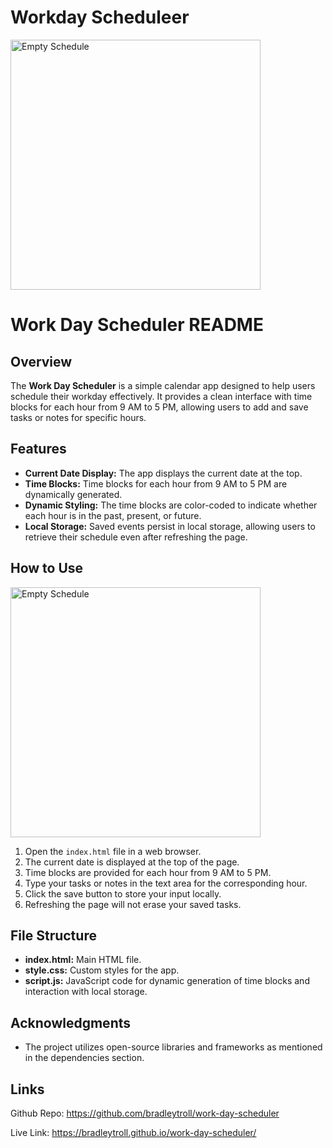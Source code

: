 # Workday Scheduleer
<img src="./Assets/Screenshot 2024-01-31 at 1.43.42 PM.png" alt="Empty Schedule" width="400" />

# Work Day Scheduler README

## Overview
The **Work Day Scheduler** is a simple calendar app designed to help users schedule their workday effectively. It provides a clean interface with time blocks for each hour from 9 AM to 5 PM, allowing users to add and save tasks or notes for specific hours.

## Features
- **Current Date Display:** The app displays the current date at the top.
- **Time Blocks:** Time blocks for each hour from 9 AM to 5 PM are dynamically generated.
- **Dynamic Styling:** The time blocks are color-coded to indicate whether each hour is in the past, present, or future.
- **Local Storage:** Saved events persist in local storage, allowing users to retrieve their schedule even after refreshing the page.

## How to Use

<img src="./Assets/Screenshot 2024-01-31 at 1.44.34 PM.png" alt="Empty Schedule" width="400" />

1. Open the `index.html` file in a web browser.
2. The current date is displayed at the top of the page.
3. Time blocks are provided for each hour from 9 AM to 5 PM.
4. Type your tasks or notes in the text area for the corresponding hour.
5. Click the save button to store your input locally.
6. Refreshing the page will not erase your saved tasks.

## File Structure
- **index.html:** Main HTML file.
- **style.css:** Custom styles for the app.
- **script.js:** JavaScript code for dynamic generation of time blocks and interaction with local storage.

## Acknowledgments
- The project utilizes open-source libraries and frameworks as mentioned in the dependencies section.

## Links

Github Repo: https://github.com/bradleytroll/work-day-scheduler

Live Link: https://bradleytroll.github.io/work-day-scheduler/
